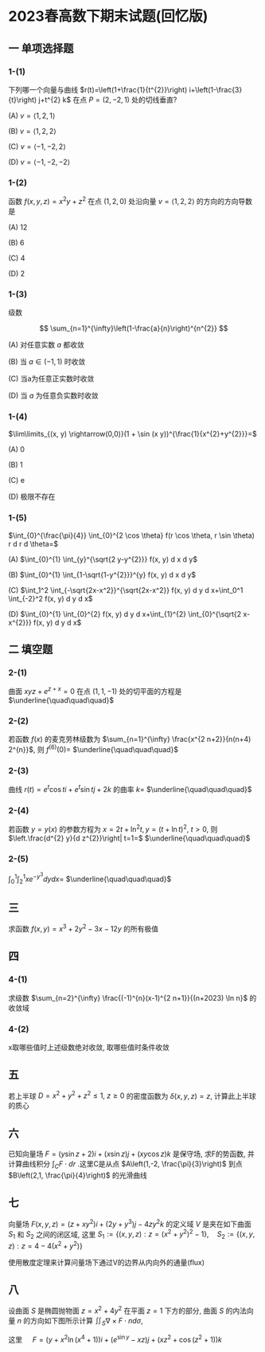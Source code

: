 # 2023春高数下期末试题(回忆版)

## 一 单项选择题

### 1-(1)

下列哪一个向量与曲线 $r(t)=\left(1+\frac{1}{t^{2}}\right) i+\left(1-\frac{3}{t}\right) j+t^{2} k$ 在点 $P=(2,-2,1)$ 处的切线垂直?

(A) $v=\langle 1,2,1\rangle$

(B) $v=\langle 1,2,2\rangle$

(C) $v=\langle-1,-2,2\rangle$

(D) $v=\langle-1,-2,-2\rangle$

### 1-(2)

函数 $f(x, y, z)=x^{2} y+z^{2}$ 在点 $(1,2,0)$ 处沿向量 $v=\langle 1,2,2\rangle$ 的方向的方向导数是

(A) 12

(B) 6

(C) 4

(D) 2

### 1-(3)

级数

$$
\sum_{n=1}^{\infty}\left(1-\frac{a}{n}\right)^{n^{2}}
$$

(A) 对任意实数 $a$ 都收敛

(B) 当 $a \in(-1,1)$ 时收敛

(C) 当a为任意正实数时收敛

(D) 当 $a$ 为任意负实数时收敛

### 1-(4)

$\lim\limits_{(x, y) \rightarrow(0,0)}(1 + \sin (x y))^{\frac{1}{x^{2}+y^{2}}}=$

(A) 0

(B) 1

(C) e

(D) 极限不存在

### 1-(5)

$\int_{0}^{\frac{\pi}{4}} \int_{0}^{2 \cos \theta} f(r \cos \theta, r \sin \theta) r d r d \theta=$

(A) $\int_{0}^{1} \int_{y}^{\sqrt{2 y-y^{2}}} f(x, y) d x d y$

(B) $\int_{0}^{1} \int_{1-\sqrt{1-y^{2}}}^{y} f(x, y) d x d y$

(C) $\int_1^2 \int_{-\sqrt{2x-x^2}}^{\sqrt{2x-x^2}} f(x, y) d y d x+\int_0^1 \int_{-2}^2 f(x, y) d y d x$

(D) $\int_{0}^{1} \int_{0}^{2} f(x, y) d y d x+\int_{1}^{2} \int_{0}^{\sqrt{2 x-x^{2}}} f(x, y) d y d x$

## 二 填空题

### 2-(1)

曲面 $x y z+e^{z+x}=0$ 在点 $(1,1,-1)$ 处的切平面的方程是 $\underline{\quad\quad\quad}$

### 2-(2)

若函数 $f(x)$ 的麦克劳林级数为 $\sum_{n=1}^{\infty} \frac{x^{2 n+2}}{n(n+4) 2^{n}}$, 则 $f^{(6)}(0)=$ $\underline{\quad\quad\quad}$

### 2-(3)

曲线 $r(t)=e^{t} \cos t i+e^{t} \sin t j+2 k$ 的曲率 $k=$ $\underline{\quad\quad\quad}$

### 2-(4)

若函数 $y=y(x)$ 的参数方程为 $x=2 t+\ln ^{2} t, y=(t+ \ln t)^{2}, ~ t>0$, 则 $\left.\frac{d^{2} y}{d z^{2}}\right| t=1=$ $\underline{\quad\quad\quad}$

### 2-(5)

$\int_{0}^{1} \int_{2}^{1} x e^{-y^{3}} d y d x=$ $\underline{\quad\quad\quad}$

## 三

求函数 $f(x, y)=x^{3}+2 y^{2}-3 x-12 y$ 的所有极值

## 四

### 4-(1)

求级数 $\sum_{n=2}^{\infty} \frac{(-1)^{n}(x-1)^{2 n+1}}{(n+2023) \ln n}$ 的收敛域

### 4-(2)

x取哪些值时上述级数绝对收敛, 取哪些值时条件收敛

## 五

若上半球 $D=x^{2}+y^{2}+z^{2} \leq 1, ~ z \geqslant 0$ 的密度函数为 $\delta(x, y, z)=z$, 计算此上半球的质心

## 六

已知向量场 $F=(y \sin z+2) i+(x \sin z) j+(x y \cos z) k$ 是保守场, 求F的势函数, 并计算曲线积分 $\int_{C} F \cdot d r$ .这里C是从点 $A\left(1,-2, \frac{\pi}{3}\right)$ 到点 $B\left(2,1, \frac{\pi}{4}\right)$ 的光滑曲线

## 七

向量场 $F(x, y, z)=\left(z+x y^{2}\right) i+\left(2 y+y^{3}\right) j-4 z y^{2} k$ 的定义域 $V$ 是夹在如下曲面 $S_{1}$ 和 $S_{2}$ 之间的闭区域, 这里 $S_{1}:=\left\{(x, y, z): z=\left(x^{2}+y^{2}\right)^{2}-1\right\}, \quad S_{2}:=\left\{(x, y, z): z=4-4\left(x^{2}+y^{2}\right)\right\}$

使用散度定理来计算问量场下通过V的边界从内向外的通量(flux)

## 八

设曲面 $S$ 是椭圆抛物面 $z=x^{2}+4 y^{2}$ 在平面 $z=1$ 下方的部分, 曲面 $S$ 的内法向量 $n$ 的方向如下图所示计算 $\iint_{S} \nabla \times F \cdot n d \sigma$,

这里 $\quad F=\left(y+x^{2} \ln \left(x^{4}+1\right)\right) i+\left(e^{\sin y}-x z\right) j+\left(x z^{2}+\cos \left(z^{2}+1\right)\right) k$
